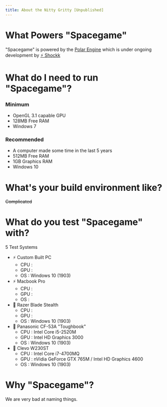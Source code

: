```yaml
---
title: About the Nitty Gritty [Unpublished]
---
```


# What Powers "Spacegame"

"Spacegame" is powered by the [Polar Engine](https://github.com/polar-engine/polar) which is under ongoing development by [⚡ Shockk](https://github.com/shockkolate)



# What do I need to run "Spacegame"?

### Minimum

- OpenGL 3.1 capable GPU
- 128MB Free RAM
- Windows 7

### Recommended

- A computer made some time in the last 5 years
- 512MB Free RAM
- 1GB Graphics RAM
- Windows 10

# What's your build environment like?

~~Complicated~~



# What do you test "Spacegame" with?

5 Test Systems

- ⚡ Custom Built PC
  - CPU : 
  - GPU :
  - OS : Windows 10 (1903)
- ⚡ Macbook Pro
  - CPU : 
  - GPU : 
  - OS : 
- 🦊 Razer Blade Stealth
  - CPU : 
  - GPU : 
  - OS : Windows 10 (1903)
- 🦊 Panasonic CF-53A "Toughbook"
  - CPU : Intel Core i5-2520M
  - GPU : Intel HD Graphics 3000
  - OS : Windows 10 (1903)
- 🦊 Clevo W230ST
  - CPU : Intel Core i7-4700MQ
  - GPU : nVidia GeForce GTX 765M / Intel HD Graphics 4600
  - OS : Windows 10 (1903)

# Why "Spacegame"?

We are very bad at naming things.